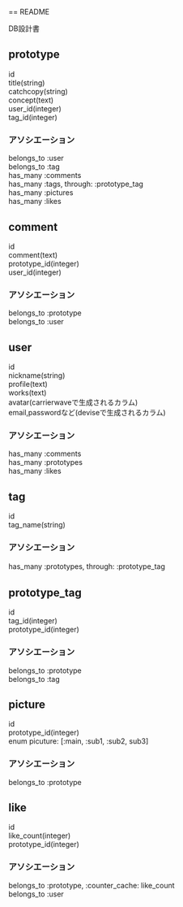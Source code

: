 == README

DB設計書

## prototype
  id  
  title(string)  
  catchcopy(string)  
  concept(text)  
  user_id(integer)  
  tag_id(integer)  

### アソシエーション
  belongs_to :user  
  belongs_to :tag  
  has_many :comments  
  has_many :tags, through: :prototype_tag  
  has_many :pictures  
  has_many :likes  


## comment
  id  
  comment(text)  
  prototype_id(integer)  
  user_id(integer)  

### アソシエーション
  belongs_to :prototype  
  belongs_to :user

## user
  id  
  nickname(string)  
  profile(text)  
  works(text)  
  avatar(carrierwaveで生成されるカラム)  
  email,passwordなど(deviseで生成されるカラム)  

### アソシエーション
  has_many :comments  
  has_many :prototypes  
  has_many :likes  

## tag
  id  
  tag_name(string)  

### アソシエーション
  has_many :prototypes, through: :prototype_tag　

## prototype_tag
  id  
  tag_id(integer)  
  prototype_id(integer)  

### アソシエーション
  belongs_to :prototype  
  belongs_to :tag  

## picture
  id  
  prototype_id(integer)  
  enum picuture: [:main, :sub1, :sub2, sub3]  

### アソシエーション
  belongs_to :prototype  

## like
  id  
  like_count(integer)  
  prototype_id(integer)  

### アソシエーション
  belongs_to :prototype, :counter_cache: like_count  
  belongs_to :user  
  